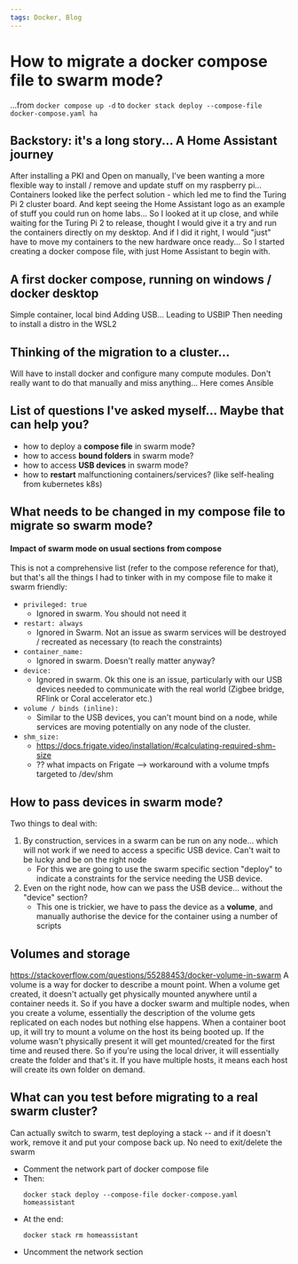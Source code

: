```yaml
---
tags: Docker, Blog
---
```


# How to migrate a docker compose file to swarm mode?
...from `docker compose up -d` to `docker stack deploy --compose-file docker-compose.yaml ha`

## Backstory: it's a long story... A Home Assistant journey
After installing a PKI and Open on manually,  I've been wanting a more flexible way to install / remove and update stuff on my raspberry pi... Containers looked like the perfect solution - which led me to find the Turing Pi 2 cluster board. And kept seeing the Home Assistant logo as an example of stuff you could run on home labs...
So I looked at it up close, and while waiting for the Turing Pi 2 to release, thought I would give it a try and run the containers directly on my desktop. And if I did it right, I would "just" have to move my containers to the new hardware once ready... So I started creating a docker compose file, with just Home Assistant to begin with.

## A first docker compose, running on windows / docker desktop 

Simple container, local bind
Adding USB... Leading to USBIP
Then needing to install a distro in the WSL2

## Thinking of the migration to a cluster...

Will have to install docker and configure many compute modules. Don't really want to do that manually and miss anything... Here comes Ansible 

## List of questions I've asked myself... Maybe that can help you?
- how to deploy a **compose file** in swarm mode?
- how to access **bound folders** in swarm mode?
- how to access **USB devices** in swarm mode?
- how to **restart** malfunctioning containers/services? (like self-healing from kubernetes k8s)

## What needs to be changed in my compose file to migrate so swarm mode?
#### Impact of swarm mode on usual sections from compose

This is not a comprehensive list (refer to the compose reference for that), but that's all the things I had to tinker with in my compose file to make it swarm friendly:
- ``privileged: true`` 
  - Ignored in swarm. You should not need it
- ``restart: always``
  - Ignored in Swarm. Not an issue as swarm services will be destroyed / recreated as necessary (to reach the constraints)
- ``container_name:`` 
  - Ignored in swarm. Doesn't really matter anyway?
- ``device:`` 
  - Ignored in swarm. Ok this one is an issue, particularly with our USB devices needed to communicate with the real world (Zigbee bridge, RFlink or Coral accelerator etc.)
- ``volume / binds (inline):`` 
	- Similar to the USB devices, you can't mount bind on a node, while services are moving potentially on any node of the cluster.
- ``shm_size:``
  - https://docs.frigate.video/installation/#calculating-required-shm-size
  - ?? what impacts on Frigate --> workaround with a volume tmpfs targeted to /dev/shm

## How to pass devices in swarm mode?

Two things to deal with: 
1. By construction, services in a swarm can be run on any node... which will not work if we need to access a specific USB device. Can't wait to be lucky and be on the right node
   - For this we are going to use the swarm specific section "deploy" to indicate a constraints for the service needing the USB device.
2. Even on the right node, how can we pass the USB device... without the "device" section?
   - This one is trickier, we have to pass the device as a **volume**, and manually authorise the device for the container using a number of scripts

## Volumes and storage

https://stackoverflow.com/questions/55288453/docker-volume-in-swarm
A volume is a way for docker to describe a mount point. When a volume get created, it doesn't actually get physically mounted anywhere until a container needs it.
So if you have a docker swarm and multiple nodes, when you create a volume, essentially the description of the volume gets replicated on each nodes but nothing else happens.
When a container boot up, it will try to mount a volume on the host its being booted up. If the volume wasn't physically present it will get mounted/created for the first time and reused there. So if you're using the local driver, it will essentially create the folder and that's it.
If you have multiple hosts, it means each host will create its own folder on demand.


## What can you test before migrating to a real swarm cluster?

Can actually switch to swarm, test deploying a stack -- and if it doesn't work, remove it and put your compose back up. No need to exit/delete the swarm

- Comment the network part of docker compose file
- Then:
  ```
  docker stack deploy --compose-file docker-compose.yaml homeassistant
  ```
- At the end:
  ```
  docker stack rm homeassistant
  ```
- Uncomment the network section